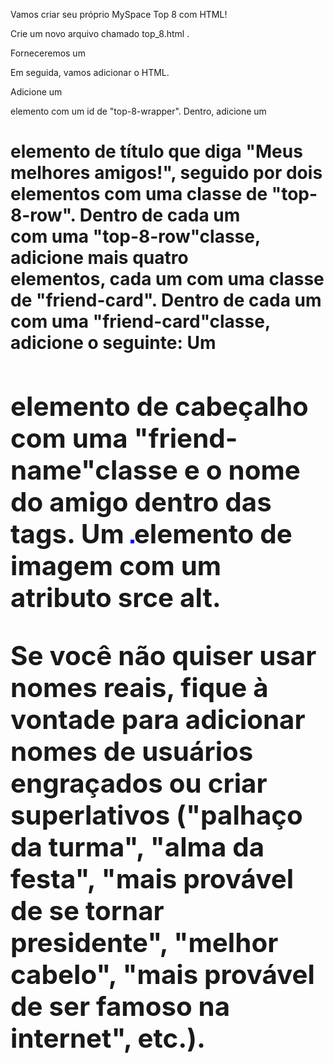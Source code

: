 Vamos criar seu próprio MySpace Top 8 com HTML!

Crie um novo arquivo chamado top_8.html .

Forneceremos um <style>elemento com os estilos já incluídos. Copie e cole isso no <head>seu arquivo:
<style>
  body {
    width: 85%;
    margin: auto;
  }

  h1 {
    text-align: left;
  }

  img {
    border: 3px solid blue;
  }

  #top-8-wrapper {
    text-align: center;
  }

  .friend-card {
    display: inline-block;
    margin: 1px;
    text-align: center;
  }

  .friend-name {
    color: blue;
  }
</style>

Em seguida, vamos adicionar o HTML.

Adicione um <div>elemento com um id de "top-8-wrapper".
Dentro, adicione um <h1>elemento de título que diga "Meus melhores amigos!", seguido por dois <div>elementos com uma classe de "top-8-row".
Dentro de cada um <div>com uma "top-8-row"classe, adicione mais quatro <div>elementos, cada um com uma classe de "friend-card".
Dentro de cada um <div>com uma "friend-card"classe, adicione o seguinte:
Um <h2>elemento de cabeçalho com uma "friend-name"classe e o nome do amigo dentro das tags.
Um <img>elemento de imagem com um atributo srce alt.

Se você não quiser usar nomes reais, fique à vontade para adicionar nomes de usuários engraçados ou criar superlativos ("palhaço da turma", "alma da festa", "mais provável de se tornar presidente", "melhor cabelo", "mais provável de ser famoso na internet", etc.).
